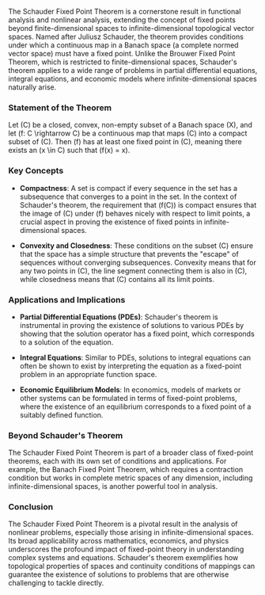 The Schauder Fixed Point Theorem is a cornerstone result in functional analysis and nonlinear analysis, extending the concept of fixed points beyond finite-dimensional spaces to infinite-dimensional topological vector spaces. Named after Juliusz Schauder, the theorem provides conditions under which a continuous map in a Banach space (a complete normed vector space) must have a fixed point. Unlike the Brouwer Fixed Point Theorem, which is restricted to finite-dimensional spaces, Schauder's theorem applies to a wide range of problems in partial differential equations, integral equations, and economic models where infinite-dimensional spaces naturally arise.

### Statement of the Theorem

Let \(C\) be a closed, convex, non-empty subset of a Banach space \(X\), and let \(f: C \rightarrow C\) be a continuous map that maps \(C\) into a compact subset of \(C\). Then \(f\) has at least one fixed point in \(C\), meaning there exists an \(x \in C\) such that \(f(x) = x\).

### Key Concepts

- **Compactness**: A set is compact if every sequence in the set has a subsequence that converges to a point in the set. In the context of Schauder's theorem, the requirement that \(f(C)\) is compact ensures that the image of \(C\) under \(f\) behaves nicely with respect to limit points, a crucial aspect in proving the existence of fixed points in infinite-dimensional spaces.

- **Convexity and Closedness**: These conditions on the subset \(C\) ensure that the space has a simple structure that prevents the "escape" of sequences without converging subsequences. Convexity means that for any two points in \(C\), the line segment connecting them is also in \(C\), while closedness means that \(C\) contains all its limit points.

### Applications and Implications

- **Partial Differential Equations (PDEs)**: Schauder's theorem is instrumental in proving the existence of solutions to various PDEs by showing that the solution operator has a fixed point, which corresponds to a solution of the equation.

- **Integral Equations**: Similar to PDEs, solutions to integral equations can often be shown to exist by interpreting the equation as a fixed-point problem in an appropriate function space.

- **Economic Equilibrium Models**: In economics, models of markets or other systems can be formulated in terms of fixed-point problems, where the existence of an equilibrium corresponds to a fixed point of a suitably defined function.

### Beyond Schauder's Theorem

The Schauder Fixed Point Theorem is part of a broader class of fixed-point theorems, each with its own set of conditions and applications. For example, the Banach Fixed Point Theorem, which requires a contraction condition but works in complete metric spaces of any dimension, including infinite-dimensional spaces, is another powerful tool in analysis.

### Conclusion

The Schauder Fixed Point Theorem is a pivotal result in the analysis of nonlinear problems, especially those arising in infinite-dimensional spaces. Its broad applicability across mathematics, economics, and physics underscores the profound impact of fixed-point theory in understanding complex systems and equations. Schauder's theorem exemplifies how topological properties of spaces and continuity conditions of mappings can guarantee the existence of solutions to problems that are otherwise challenging to tackle directly.